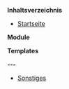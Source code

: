 **Inhaltsverzeichnis**

- [Startseite](main_intro.md)

**Module**

<!-- - [0030 - Text / Download](0030.md) -->


**Templates**
<!-- - [0010 - Quickstart](t_0010.md) -->


**---**
- [Sonstiges](sonstiges.md)
